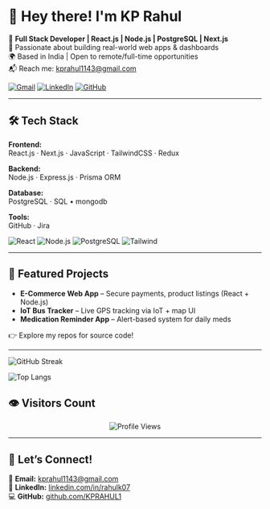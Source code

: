 # 👋 Hey there! I'm KP Rahul

🎯 **Full Stack Developer | React.js | Node.js | PostgreSQL | Next.js**  
🚀 Passionate about building real-world web apps & dashboards  
🌍 Based in India | Open to remote/full-time opportunities  
📬 Reach me: [kprahul1143@gmail.com](mailto:kprahul1143@gmail.com)

[![Gmail](https://img.shields.io/badge/Gmail-kprahul1143@gmail.com-red?style=flat&logo=gmail)](mailto:kprahul1143@gmail.com)
[![LinkedIn](https://img.shields.io/badge/LinkedIn-rahulk07-blue?logo=linkedin&style=flat)](https://linkedin.com/in/rahulk07)
[![GitHub](https://img.shields.io/badge/GitHub-KPRAHUL1-black?logo=github&style=flat)](https://github.com/KPRAHUL1)

---

## 🛠 Tech Stack

**Frontend:**  
React.js · Next.js · JavaScript · TailwindCSS · Redux

**Backend:**  
Node.js · Express.js · Prisma ORM

**Database:**  
PostgreSQL · SQL • mongodb 

**Tools:**  
GitHub · Jira 

![React](https://img.shields.io/badge/-React-61DAFB?logo=react&logoColor=white&style=flat)
![Node.js](https://img.shields.io/badge/-Node.js-339933?logo=node.js&logoColor=white&style=flat)
![PostgreSQL](https://img.shields.io/badge/-PostgreSQL-336791?logo=postgresql&logoColor=white&style=flat)
![Tailwind](https://img.shields.io/badge/-TailwindCSS-38B2AC?logo=tailwind-css&logoColor=white&style=flat)

---

## 🚀 Featured Projects

- **E-Commerce Web App** – Secure payments, product listings (React + Node.js)
- **IoT Bus Tracker** – Live GPS tracking via IoT + map UI
- **Medication Reminder App** – Alert-based system for daily meds

👉 Explore my repos for source code!

---
![GitHub Streak](https://github-readme-streak-stats.herokuapp.com/?user=KPRAHUL1&theme=radical)

![Top Langs](https://github-readme-stats.vercel.app/api/top-langs/?username=KPRAHUL1&layout=compact&theme=radical)

## 👁️ Visitors Count

<p align="center">
  <img src="https://komarev.com/ghpvc/?username=KPRAHUL1&color=green" alt="Profile Views" />
</p>

---

## 🤝 Let’s Connect!

📧 **Email:** kprahul1143@gmail.com  
🔗 **LinkedIn:** [linkedin.com/in/rahulk07](https://linkedin.com/in/rahulk07)  
💻 **GitHub:** [github.com/KPRAHUL1](https://github.com/KPRAHUL1)
